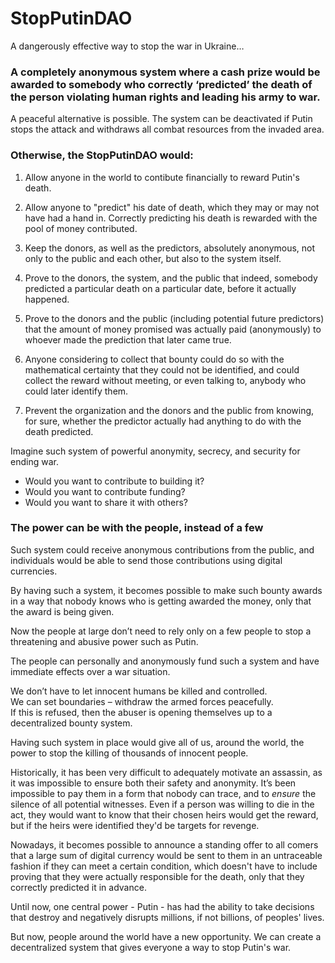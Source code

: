 # StopPutinDAO

A dangerously effective way to stop the war in Ukraine…

### A completely anonymous system where a cash prize would be awarded to somebody who correctly ‘predicted’ the death of the person violating human rights and leading his army to war. 

A peaceful alternative is possible. The system can be deactivated if Putin stops the attack and withdraws all combat resources from the invaded area.

### Otherwise, the StopPutinDAO would:

1. Allow anyone in the world to contibute financially to reward Putin's death.

1. Allow anyone to "predict" his date of death, which they may or may not have had a hand in. Correctly predicting his death is rewarded with the pool of money contributed.

1. Keep the donors, as well as the predictors, absolutely anonymous, not only to the public and each other, but also to the system itself.

1. Prove to the donors, the system, and the public that indeed, somebody predicted a particular death on a particular date, before it actually happened.

1. Prove to the donors and the public (including potential future predictors) that the amount of money promised was actually paid (anonymously) to whoever made the prediction that later came true.

1. Anyone considering to collect that bounty could do so with the mathematical certainty that they could not be identified, and could collect the reward without meeting, or even talking to, anybody who could later identify them.

1. Prevent the organization and the donors and the public from knowing, for sure, whether the predictor actually had anything to do with the death predicted.

Imagine such system of powerful anonymity, secrecy, and security for ending war.

- Would you want to contribute to building it?
- Would you want to contribute funding?
- Would you want to share it with others?

### The power can be with the people, instead of a few

Such system could receive anonymous contributions from the public, and individuals would be able to send those contributions using digital currencies. 

By having such a system, it becomes possible to make such bounty awards in a way that nobody knows who is getting awarded the money, only that the award is being given.

Now the people at large don’t need to rely only on a few people to stop a threatening and abusive power such as Putin.

The people can personally and anonymously fund such a system and have immediate effects over a war situation.

We don’t have to let innocent humans be killed and controlled.  
We can set boundaries – withdraw the armed forces peacefully.  
If this is refused, then the abuser is opening themselves up to a decentralized bounty system.  

Having such system in place would give all of us, around the world, the power to stop the killing of thousands of innocent people.

Historically, it has been very difficult to adequately motivate an assassin, as it was impossible to ensure both their safety and anonymity. It’s been impossible to pay them in a form that nobody can trace, and to *ensure* the silence of all potential witnesses. Even if a person was willing to die in the act, they would want to know that their chosen heirs would get the reward, but if the heirs were identified they'd be targets for revenge.

Nowadays, it becomes possible to announce a standing offer to all comers that a large sum of digital currency would be sent to them in an untraceable fashion if they can meet a certain condition, which doesn't have to include proving that they were actually responsible for the death, only that they correctly predicted it in advance.

Until now, one central power - Putin - has had the ability to take decisions that destroy and negatively disrupts millions, if not billions, of peoples' lives. 

But now, people around the world have a new opportunity. We can create a decentralized system that gives everyone a way to stop Putin's war.
